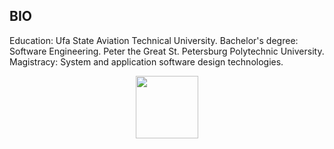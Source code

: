 ## BIO 

Education: 
Ufa State Aviation Technical University. Bachelor's degree: Software Engineering.
Peter the Great St. Petersburg Polytechnic University. Magistracy: System and application software design technologies.

<div id="header" align="center">
  <img src="[https://media.giphy.com/media/M9gbBd9nbDrOTu1Mqx/giphy.gif" width="100]"/>
</div>


